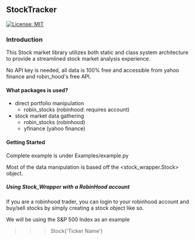 ## StockTracker
[![License: MIT](https://img.shields.io/badge/License-MIT-green.svg)](LICENSE.md)

### Introduction
This Stock market library utilizes both static and class system architecture to 
provide a streamlined stock market analysis experience.

No API key is needed, all data is 100% free and accessible from yahoo finance and robin_hood's 
free API. 


#### What packages is used?

- direct portfolio manipulation
    - robin_stocks (robinhood: requires account)
- stock market data gathering
    - robin_stocks (robinhood)
    - yfinance (yahoo finance)
    
    
#### Getting Started
Complete example is under Examples/example.py

Most of the data manipulation is based off the <stock_wrapper.Stock> object. 

##### Using Stock_Wrapper with a RobinHood account
If you are a robinhood trader, you can login to your robinhood account and 
buy/sell stocks by  simply creating a stock object like so.

We will be using the S&P 500 Index as an example
>>> Stock('Ticker Name')

